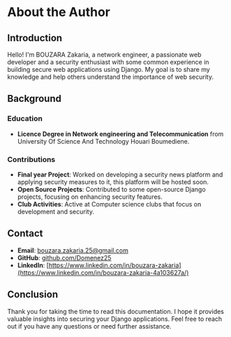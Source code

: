 # About the Author

## Introduction

Hello! I'm BOUZARA Zakaria, a network engineer, a passionate web developer and a security enthusiast with some common experience in building secure web applications using Django. My goal is to share my knowledge and help others understand the importance of web security.

## Background

### Education

- **Licence Degree in Network engineering and Telecommunication** from University Of Science And Technology Houari Boumediene.

### Contributions

- **Final year Project**: Worked on developing a security news platform and applying security measures to it, this platform will be hosted soon.
- **Open Source Projects**: Contributed to some open-source Django projects, focusing on enhancing security features.
- **Club Activities**: Active at Computer science clubs that focus on development and security.

## Contact

- **Email**: [bouzara.zakaria.25@gmail.com](bouzara.zakaria.25@gmail.com)
- **GitHub**: [github.com/Domenez25](https://github.com/Domenez25)
- **LinkedIn**: [https://www.linkedin.com/in/bouzara-zakaria](https://www.linkedin.com/in/bouzara-zakaria-4a103627a/)

## Conclusion

Thank you for taking the time to read this documentation. I hope it provides valuable insights into securing your Django applications. Feel free to reach out if you have any questions or need further assistance.